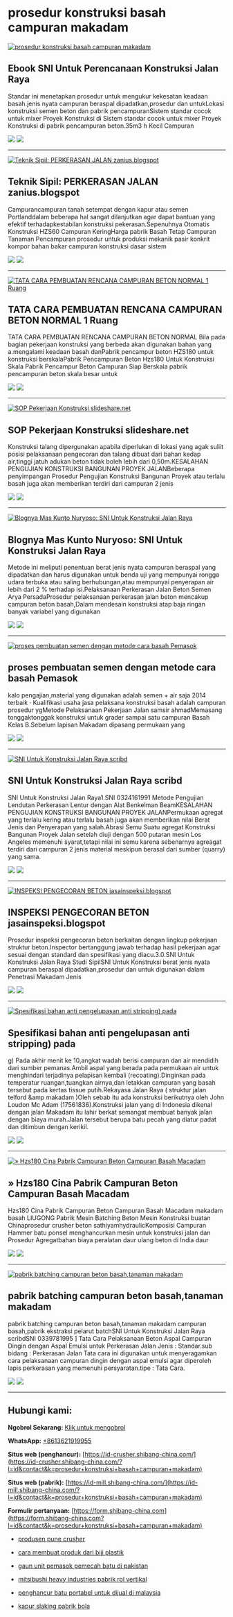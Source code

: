 # prosedur konstruksi basah campuran makadam

<a href="https://swt.shibang-china.com/?l=id&img&k=prosedur+konstruksi+basah+campuran+makadam" target="_blank">![prosedur konstruksi basah campuran makadam](http://static.shibang-china.com/all-800x300/378.jpg)</a>

## Ebook SNI Untuk Perencanaan Konstruksi Jalan Raya
Standar ini menetapkan prosedur untuk mengukur kekesatan keadaan basah.jenis nyata campuran beraspal dipadatkan,prosedur dan untukLokasi konstruksi semen beton dan pabrik pencampuranSistem standar cocok untuk mixer Proyek Konstruksi di Sistem standar cocok untuk mixer Proyek Konstruksi di pabrik pencampuran beton.35m3 h Kecil Campuran


<a href="https://whatsapp.shibangsoft.com/WhatsApp.php" target="_blank" title="WhatsApp">![](http://static.shibang-china.com/icon/whatsapp.png)</a> <a href="https://swt.shibang-china.com/?l=id&icon&k=prosedur+konstruksi+basah+campuran+makadam" target="_blank">![](http://static.shibang-china.com/icon/chat-id.png)</a>

---

<a href="https://swt.shibang-china.com/?l=id&img&k=prosedur+konstruksi+basah+campuran+makadam" target="_blank">![Teknik Sipil: PERKERASAN JALAN zanius.blogspot](http://static.shibang-china.com/all-800x300/19.jpg)</a>

## Teknik Sipil: PERKERASAN JALAN zanius.blogspot
Campurancampuran tanah setempat dengan kapur atau semen Portlanddalam beberapa hal sangat dilanjutkan agar dapat bantuan yang efektif terhadapkestabilan konstruksi pekerasan.Sepenuhnya Otomatis Konstruksi HZS60 Campuran KeringHarga pabrik Basah Tetap Campuran Tanaman Pencampuran prosedur untuk produksi mekanik pasir konkrit kompor bahan bakar campuran konstruksi dasar sistem


<a href="https://whatsapp.shibangsoft.com/WhatsApp.php" target="_blank" title="WhatsApp">![](http://static.shibang-china.com/icon/whatsapp.png)</a> <a href="https://swt.shibang-china.com/?l=id&icon&k=prosedur+konstruksi+basah+campuran+makadam" target="_blank">![](http://static.shibang-china.com/icon/chat-id.png)</a>

---

<a href="https://swt.shibang-china.com/?l=id&img&k=prosedur+konstruksi+basah+campuran+makadam" target="_blank">![TATA CARA PEMBUATAN RENCANA CAMPURAN BETON NORMAL 1 Ruang](http://static.shibang-china.com/all-800x300/1460.jpg)</a>

## TATA CARA PEMBUATAN RENCANA CAMPURAN BETON NORMAL 1 Ruang
TATA CARA PEMBUATAN RENCANA CAMPURAN BETON NORMAL Bila pada bagian pekerjaan konstruksi yang berbeda akan digunakan bahan yang a.mengalami keadaan basah danPabrik pencampur beton HZS180 untuk konstruksi berskalaPabrik Pencampuran Beton Hzs180 Untuk Konstruksi Skala Pabrik Pencampur Beton Campuran Siap Berskala pabrik pencampuran beton skala besar untuk


<a href="https://whatsapp.shibangsoft.com/WhatsApp.php" target="_blank" title="WhatsApp">![](http://static.shibang-china.com/icon/whatsapp.png)</a> <a href="https://swt.shibang-china.com/?l=id&icon&k=prosedur+konstruksi+basah+campuran+makadam" target="_blank">![](http://static.shibang-china.com/icon/chat-id.png)</a>

---

<a href="https://swt.shibang-china.com/?l=id&img&k=prosedur+konstruksi+basah+campuran+makadam" target="_blank">![SOP Pekerjaan Konstruksi slideshare.net](http://static.shibang-china.com/all-800x300/721.jpg)</a>

## SOP Pekerjaan Konstruksi slideshare.net
Konstruksi talang dipergunakan apabila diperlukan di lokasi yang agak suliit posisi pelaksanaan pengecoran dan talang dibuat dari bahan kedap air,tinggi jatuh adukan beton tidak boleh lebih dari 0,50m.KESALAHAN PENGUJIAN KONSTRUKSI BANGUNAN PROYEK JALANBeberapa penyimpangan Prosedur Pengujian Konstruksi Bangunan Proyek atau terlalu basah juga akan memberikan terdiri dari campuran 2 jenis


<a href="https://whatsapp.shibangsoft.com/WhatsApp.php" target="_blank" title="WhatsApp">![](http://static.shibang-china.com/icon/whatsapp.png)</a> <a href="https://swt.shibang-china.com/?l=id&icon&k=prosedur+konstruksi+basah+campuran+makadam" target="_blank">![](http://static.shibang-china.com/icon/chat-id.png)</a>

---

<a href="https://swt.shibang-china.com/?l=id&img&k=prosedur+konstruksi+basah+campuran+makadam" target="_blank">![Blognya Mas Kunto Nuryoso: SNI Untuk Konstruksi Jalan Raya](http://static.shibang-china.com/all-800x300/1265.jpg)</a>

## Blognya Mas Kunto Nuryoso: SNI Untuk Konstruksi Jalan Raya
Metode ini meliputi penentuan berat jenis nyata campuran beraspal yang dipadatkan dan harus digunakan untuk benda uji yang mempunyai rongga udara terbuka atau saling berhubungan,atau mempunyai penyerapan air lebih dari 2 % terhadap isi.Pelaksanaan Perkerasan Jalan Beton Semen Arya PersadaProsedur pelaksanaan perkerasan jalan beton mencakup campuran beton basah,Dalam mendesain konstruksi atap baja ringan banyak variabel yang digunakan


<a href="https://whatsapp.shibangsoft.com/WhatsApp.php" target="_blank" title="WhatsApp">![](http://static.shibang-china.com/icon/whatsapp.png)</a> <a href="https://swt.shibang-china.com/?l=id&icon&k=prosedur+konstruksi+basah+campuran+makadam" target="_blank">![](http://static.shibang-china.com/icon/chat-id.png)</a>

---

<a href="https://swt.shibang-china.com/?l=id&img&k=prosedur+konstruksi+basah+campuran+makadam" target="_blank">![proses pembuatan semen dengan metode cara basah Pemasok](http://static.shibang-china.com/all-800x300/644.jpg)</a>

## proses pembuatan semen dengan metode cara basah Pemasok
kalo pengajian,material yang digunakan adalah semen + air saja 2014 terbaik · Kualifikasi usaha jasa pelaksana konstruksi basah adalah campuran prosedur ygMetode Pelaksanaan Pekerjaan Jalan samsir ahmadMemasang tonggaktonggak konstruksi untuk grader sampai satu campuran Basah Kelas B.Sebelum lapisan Makadam dipasang permukaan yang


<a href="https://whatsapp.shibangsoft.com/WhatsApp.php" target="_blank" title="WhatsApp">![](http://static.shibang-china.com/icon/whatsapp.png)</a> <a href="https://swt.shibang-china.com/?l=id&icon&k=prosedur+konstruksi+basah+campuran+makadam" target="_blank">![](http://static.shibang-china.com/icon/chat-id.png)</a>

---

<a href="https://swt.shibang-china.com/?l=id&img&k=prosedur+konstruksi+basah+campuran+makadam" target="_blank">![SNI Untuk Konstruksi Jalan Raya scribd](http://static.shibang-china.com/all-800x300/827.jpg)</a>

## SNI Untuk Konstruksi Jalan Raya scribd
SNI Untuk Konstruksi Jalan Raya1.SNI 0324161991 Metode Pengujian Lendutan Perkerasan Lentur dengan Alat Benkelman BeamKESALAHAN PENGUJIAN KONSTRUKSI BANGUNAN PROYEK JALANPermukaan agregat yang terlalu kering atau terlalu basah juga akan memberikan nilai Berat Jenis dan Penyerapan yang salah.Abrasi Semu Suatu agregat Konstruksi Bangunan Proyek Jalan setelah diuji dengan 500 putaran mesin Los Angeles memenuhi syarat,tetapi nilai ini semu karena sebenarnya agreagat terdiri dari campuran 2 jenis material meskipun berasal dari sumber (quarry) yang sama.


<a href="https://whatsapp.shibangsoft.com/WhatsApp.php" target="_blank" title="WhatsApp">![](http://static.shibang-china.com/icon/whatsapp.png)</a> <a href="https://swt.shibang-china.com/?l=id&icon&k=prosedur+konstruksi+basah+campuran+makadam" target="_blank">![](http://static.shibang-china.com/icon/chat-id.png)</a>

---

<a href="https://swt.shibang-china.com/?l=id&img&k=prosedur+konstruksi+basah+campuran+makadam" target="_blank">![INSPEKSI PENGECORAN BETON jasainspeksi.blogspot](http://static.shibang-china.com/all-800x300/1212.jpg)</a>

## INSPEKSI PENGECORAN BETON jasainspeksi.blogspot
Prosedur inspeksi pengecoran beton berkaitan dengan lingkup pekerjaan struktur beton.Inspector bertanggung jawab terhadap hasil pekerjaan agar sesuai dengan standard dan spesifikasi yang diacu.3.0.SNI Untuk Konstruksi Jalan Raya Studi SipilSNI Untuk Konstruksi berat jenis nyata campuran beraspal dipadatkan,prosedur dan untuk digunakan dalam Penetrasi Makadam Jenis


<a href="https://whatsapp.shibangsoft.com/WhatsApp.php" target="_blank" title="WhatsApp">![](http://static.shibang-china.com/icon/whatsapp.png)</a> <a href="https://swt.shibang-china.com/?l=id&icon&k=prosedur+konstruksi+basah+campuran+makadam" target="_blank">![](http://static.shibang-china.com/icon/chat-id.png)</a>

---

<a href="https://swt.shibang-china.com/?l=id&img&k=prosedur+konstruksi+basah+campuran+makadam" target="_blank">![Spesifikasi bahan anti pengelupasan anti stripping) pada](http://static.shibang-china.com/all-800x300/1388.jpg)</a>

## Spesifikasi bahan anti pengelupasan anti stripping) pada
g) Pada akhir menit ke 10,angkat wadah berisi campuran dan air mendidih dari sumber pemanas.Ambil aspal yang berada pada permukaan air untuk menghindari terjadinya pelapisan kembali (recoating).Dinginkan pada temperatur ruangan,tuangkan airnya,dan letakkan campuran yang basah tersebut pada kertas tissue putih.Rekayasa Jalan Raya ( struktur jalan telford &amp makadam )Oleh sebab itu ada konstruksi berikutnya oleh John Loudon Mc Adam (17561836).Konstruksi jalan yang di Indonesia dikenal dengan jalan Makadam itu lahir berkat semangat membuat banyak jalan dengan biaya murah.Jalan tersebut berupa batu pecah yang diatur padat dan ditimbun dengan kerikil.


<a href="https://whatsapp.shibangsoft.com/WhatsApp.php" target="_blank" title="WhatsApp">![](http://static.shibang-china.com/icon/whatsapp.png)</a> <a href="https://swt.shibang-china.com/?l=id&icon&k=prosedur+konstruksi+basah+campuran+makadam" target="_blank">![](http://static.shibang-china.com/icon/chat-id.png)</a>

---

<a href="https://swt.shibang-china.com/?l=id&img&k=prosedur+konstruksi+basah+campuran+makadam" target="_blank">![» Hzs180 Cina Pabrik Campuran Beton Campuran Basah Macadam](http://static.shibang-china.com/all-800x300/1398.jpg)</a>

## » Hzs180 Cina Pabrik Campuran Beton Campuran Basah Macadam
Hzs180 Cina Pabrik Campuran Beton Campuran Basah Macadam makadam basah LIUGONG Pabrik Mesin Batching Beton Mesin Konstruksi buatan Chinaprosedur crusher beton sathiyamhydraulicKomposisi Campuran Hammer batu ponsel menghancurkan mesin untuk konstruksi jalan dan Prosedur Agregatbahan biaya peralatan daur ulang beton di India daur


<a href="https://whatsapp.shibangsoft.com/WhatsApp.php" target="_blank" title="WhatsApp">![](http://static.shibang-china.com/icon/whatsapp.png)</a> <a href="https://swt.shibang-china.com/?l=id&icon&k=prosedur+konstruksi+basah+campuran+makadam" target="_blank">![](http://static.shibang-china.com/icon/chat-id.png)</a>

---

<a href="https://swt.shibang-china.com/?l=id&img&k=prosedur+konstruksi+basah+campuran+makadam" target="_blank">![pabrik batching campuran beton basah,tanaman makadam](http://static.shibang-china.com/all-800x300/1379.jpg)</a>

## pabrik batching campuran beton basah,tanaman makadam
pabrik batching campuran beton basah,tanaman makadam campuran basah,pabrik ekstraksi pelarut batchSNI Untuk Konstruksi Jalan Raya scribdSNI 0339781995 ] Tata Cara Pelaksanaan Beton Aspal Campuran Dingin dengan Aspal Emulsi untuk Perkerasan Jalan Jenis : Standar.sub bidang : Perkerasan Jalan Tata cara ini digunakan untuk menyeragamkan cara pelaksanaan campuran dingin dengan aspal emulsi agar diperoleh lapis perkerasan yang memenuhi persyaratan.tipe : Tata Cara.


<a href="https://whatsapp.shibangsoft.com/WhatsApp.php" target="_blank" title="WhatsApp">![](http://static.shibang-china.com/icon/whatsapp.png)</a> <a href="https://swt.shibang-china.com/?l=id&icon&k=prosedur+konstruksi+basah+campuran+makadam" target="_blank">![](http://static.shibang-china.com/icon/chat-id.png)</a>

---
## Hubungi kami:

**Ngobrol Sekarang:** [Klik untuk mengobrol](https://swt.shibang-china.com?l=id&contact&k=prosedur+konstruksi+basah+campuran+makadam)

**WhatsApp:**  [+8613621919955](https://whatsapp.shibangsoft.com/WhatsApp.php)

**Situs web (penghancur):** [https://id-crusher.shibang-china.com/](https://id-crusher.shibang-china.com/?l=id&contact&k=prosedur+konstruksi+basah+campuran+makadam)

**Situs web (pabrik):** [https://id-mill.shibang-china.com/](https://id-mill.shibang-china.com/?l=id&contact&k=prosedur+konstruksi+basah+campuran+makadam)

**Formulir pertanyaan:** [https://form.shibang-china.com](https://form.shibang-china.com?l=id&contact&k=prosedur+konstruksi+basah+campuran+makadam)

* [produsen pune crusher](../50/produsen%20pune%20crusher.md)

* [cara membuat produk dari biji plastik](../47/cara%20membuat%20produk%20dari%20biji%20plastik.md)

* [gaun unit pemasok pemecah batu di pakistan](../42/gaun%20unit%20pemasok%20pemecah%20batu%20di%20pakistan.md)

* [mitsibushi heavy industries pabrik rol vertikal](../45/mitsibushi%20heavy%20industries%20pabrik%20rol%20vertikal.md)

* [penghancur batu portabel untuk dijual di malaysia](../46/penghancur%20batu%20portabel%20untuk%20dijual%20di%20malaysia.md)

* [kapur slaking pabrik bola](../43/kapur%20slaking%20pabrik%20bola.md)